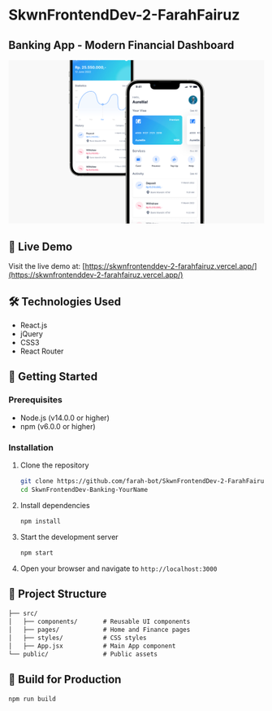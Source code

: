 # SkwnFrontendDev-2-FarahFairuz
## Banking App - Modern Financial Dashboard

![Banking App Screenshot](./src/assets/banking-app.png)

## 🚀 Live Demo
Visit the live demo at: [https://skwnfrontenddev-2-farahfairuz.vercel.app/](https://skwnfrontenddev-2-farahfairuz.vercel.app/)

## 🛠️ Technologies Used
- React.js
- jQuery
- CSS3
- React Router

## 🏁 Getting Started

### Prerequisites
- Node.js (v14.0.0 or higher)
- npm (v6.0.0 or higher)

### Installation
1. Clone the repository
   ```bash
   git clone https://github.com/farah-bot/SkwnFrontendDev-2-FarahFairuz.git
   cd SkwnFrontendDev-Banking-YourName
   ```

2. Install dependencies
   ```bash
   npm install
   ```

3. Start the development server
   ```bash
   npm start
   ```

4. Open your browser and navigate to `http://localhost:3000`

## 📂 Project Structure
```
├── src/
│   ├── components/       # Reusable UI components
│   ├── pages/            # Home and Finance pages
│   ├── styles/           # CSS styles
│   ├── App.jsx           # Main App component
└── public/               # Public assets
```

## 🚀 Build for Production
```bash
npm run build
```